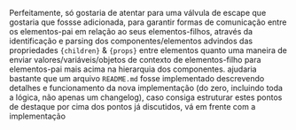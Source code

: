 Perfeitamente, só gostaria de atentar para uma válvula de escape que gostaria que fossse adicionada, para garantir formas de comunicação entre os elementos-pai em relação ao seus elementos-filhos, através da identificação e parsing dos componentes/elementos advindos das propriedades `{children}` & `{props}` entre elementos quanto uma maneira de enviar valores/variáveis/objetos de contexto de elementos-filho para elementos-pai mais acima na hierarquia dos componentes. ajudaria bastante que um arquivo `README.md` fosse implementado descrevendo detalhes e funcionamento da nova implementação (do zero, incluindo toda a lógica, não apenas um changelog), caso consiga estruturar estes pontos de destaque por cima dos pontos já discutidos, vá em frente com a implementação